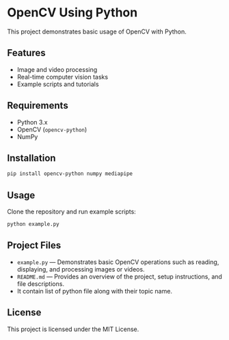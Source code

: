 # OpenCV Using Python

This project demonstrates basic usage of OpenCV with Python.

## Features

- Image and video processing
- Real-time computer vision tasks
- Example scripts and tutorials

## Requirements

- Python 3.x
- OpenCV (`opencv-python`)
- NumPy

## Installation

```bash
pip install opencv-python numpy mediapipe
```

## Usage

Clone the repository and run example scripts:

```bash
python example.py
```

## Project Files

- `example.py` — Demonstrates basic OpenCV operations such as reading, displaying, and processing images or videos.
- `README.md` — Provides an overview of the project, setup instructions, and file descriptions.
- It contain list of python file along with their topic name.

## License

This project is licensed under the MIT License.

